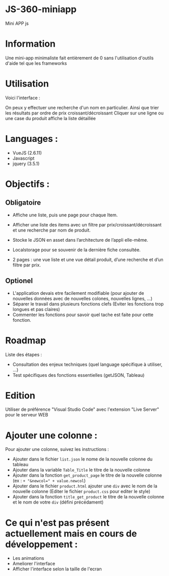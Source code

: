 # JS-360-miniapp
Mini APP js

# Information

Une mini-app minimaliste fait entièrement de 0 sans l'utilisation d'outils d'aide tel que les frameworks

# Utilisation

Voici l'interface :



On peux y effectuer une recherche d'un nom en particulier.
Ainsi que trier les résultats par ordre de prix croissant/décroissant
Cliquer sur une ligne ou une case du produit affiche la liste détaillée

# Languages :

- VueJS (2.6.11)
- Javascript
- jquery (3.5.1)

# Objectifs :

## Obligatoire

- Affiche une liste, puis une page pour chaque Item.

- Afficher une liste des items avec un filtre par prix/croissant/décroissant et une recherche par nom de produit.

- Stocke le JSON en asset dans l’architecture de l’appli elle-même.

- Localstorage pour se souvenir de la dernière fiche consultée.
 
- 2 pages : une vue liste et une vue détail produit, d’une recherche et d’un filtre par prix.

## Optionel

- L'application devais etre facilement modifiable (pour ajouter de nouvelles données avec de nouvelles colones, nouvelles lignes, ...)
- Séparer le travail dans plusieurs fonctions clefs (Eviter les fonctions trop longues et pas claires)
- Commenter les fonctions pour savoir quel tache est faite pour cette fonction.

# Roadmap

Liste des étapes :

- Consultation des enjeux techniques (quel language spécifique à utiliser, ...)
- Test spécifiques des fonctions essentielles (getJSON, Tableau)

# Edition

Utiliser de préférence "Visual Studio Code" avec l'extension "Live Server" pour le serveur WEB

# Ajouter une colonne :

Pour ajouter une colonne, suivez les instructions :

- Ajouter dans le fichier `list.json` le nome de la nouvelle colonne du tableau
- Ajouter dans la variable `Table_Title` le titre de la nouvelle colonne
- Ajouter dans la fonction `get_product_page` le titre de la nouvelle colonne (ex : `+ "&newcol=" + value.newcol`)
- Ajouter dans le fichier `product.html` ajouter une `div` avec le nom de la nouvelle colonne (Editer le fichier `product.css` pour editer le style)
- Ajouter dans la fonction `title_get_product` le titre de la nouvelle colonne et le nom de votre `div` (défini précédament)

# Ce qui n'est pas présent actuellement mais en cours de développement :

- Les animations
- Ameliorer l'interface
- Afficher l'interface selon la taille de l'ecran